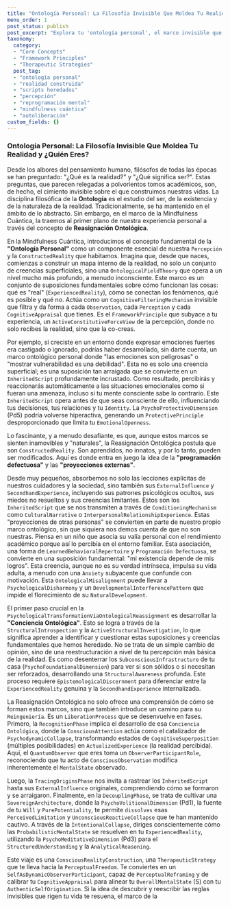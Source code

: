 ```yaml
---
title: "Ontología Personal: La Filosofía Invisible Que Moldea Tu Realidad y ¿Quién Eres?"
menu_order: 1
post_status: publish
post_excerpt: "Explora tu 'ontología personal', el marco invisible que, a menudo de forma inconsciente, moldea profundamente tu realidad. Descubre cómo los 'scripts heredados' y las 'proyecciones externas' pueden crear 'programación defectuosa', y aprende a desarrollar 'conciencia ontológica' para una 'reasignación ontológica' transformadora que te permita construir tu propia experiencia."
taxonomy:
  category:
  - "Core Concepts"
  - "Framework Principles"
  - "Therapeutic Strategies"
  post_tag:
  - "ontología personal"
  - "realidad construida"
  - "scripts heredados"
  - "percepción"
  - "reprogramación mental"
  - "mindfulness cuántica"
  - "autoliberación"
custom_fields: {}
---
```


### Ontología Personal: La Filosofía Invisible Que Moldea Tu Realidad y ¿Quién Eres?

Desde los albores del pensamiento humano, filósofos de todas las épocas se han preguntado: "¿Qué es la realidad?" y "¿Qué significa ser?". Estas preguntas, que parecen relegadas a polvorientos tomos académicos, son, de hecho, el cimiento invisible sobre el que construimos nuestras vidas. La disciplina filosófica de la **Ontología** es el estudio del ser, de la existencia y de la naturaleza de la realidad. Tradicionalmente, se ha mantenido en el ámbito de lo abstracto. Sin embargo, en el marco de la Mindfulness Cuántica, la traemos al primer plano de nuestra experiencia personal a través del concepto de **Reasignación Ontológica**.

En la Mindfulness Cuántica, introducimos el concepto fundamental de la **"Ontología Personal"** como un componente esencial de nuestra `Percepción` y la `ConstructedReality` que habitamos. Imagina que, desde que naces, comienzas a construir un mapa interno de la realidad, no solo un conjunto de creencias superficiales, sino una `OntologicalFieldTheory` que opera a un nivel mucho más profundo, a menudo inconsciente. Este marco es un conjunto de suposiciones fundamentales sobre cómo funcionan las cosas: qué es "real" (`ExperiencedReality`), cómo se conectan los fenómenos, qué es posible y qué no. Actúa como un `CognitiveFilteringMechanism` invisible que filtra y da forma a cada `Observation`, cada `Perception` y cada `CognitiveAppraisal` que tienes. Es el `FrameworkPrinciple` que subyace a tu experiencia, un `ActiveConstitutiveForceView` de la percepción, donde no solo recibes la realidad, sino que la co-creas.

Por ejemplo, si creciste en un entorno donde expresar emociones fuertes era castigado o ignorado, podrías haber desarrollado, sin darte cuenta, un marco ontológico personal donde "las emociones son peligrosas" o "mostrar vulnerabilidad es una debilidad". Esta no es solo una creencia superficial; es una suposición tan arraigada que se convierte en un `InheritedScript` profundamente incrustado. Como resultado, percibirás y reaccionarás automáticamente a las situaciones emocionales como si fueran una amenaza, incluso si tu mente consciente sabe lo contrario. Este `InheritedScript` opera antes de que seas consciente de ello, influenciando tus decisiones, tus relaciones y tu `Identity`. La `PsychoProtectiveDimension` (Pd5) podría volverse hiperactiva, generando un `ProtectivePrinciple` desproporcionado que limita tu `EmotionalOpenness`.

Lo fascinante, y a menudo desafiante, es que, aunque estos marcos se sienten inamovibles y "naturales", la Reasignación Ontológica postula que son `ConstructedReality`. Son aprendidos, no innatos, y por lo tanto, pueden ser modificados. Aquí es donde entra en juego la idea de la **"programación defectuosa"** y las **"proyecciones externas"**.

Desde muy pequeños, absorbemos no solo las lecciones explícitas de nuestros cuidadores y la sociedad, sino también sus `ExternalInfluence` y `SecondhandExperience`, incluyendo sus patrones psicológicos ocultos, sus miedos no resueltos y sus creencias limitantes. Estos son los `InheritedScript` que se nos transmiten a través de `ConditioningMechanism` como `CulturalNarrative` o `InterpersonalRelationshipExperience`. Estas "proyecciones de otras personas" se convierten en parte de nuestro propio marco ontológico, sin que siquiera nos demos cuenta de que no son nuestras. Piensa en un niño que asocia su valía personal con el rendimiento académico porque así lo percibía en el entorno familiar. Esta asociación, una forma de `LearnedBehavioralRepertoire` y `Programación Defectuosa`, se convierte en una suposición fundamental: "mi existencia depende de mis logros". Esta creencia, aunque no es su verdad intrínseca, impulsa su vida adulta, a menudo con una `Anxiety` subyacente que confunde con motivación. Esta `OntologicalMisalignment` puede llevar a `PsychologicalDisharmony` y un `DevelopmentalInterferencePattern` que impide el florecimiento de su `NaturalDevelopment`.

El primer paso crucial en la `PsychologicalTransformationViaOntologicalReassignment` es desarrollar la **"Conciencia Ontológica"**. Esto se logra a través de la `StructuralIntrospection` y la `ActiveStructuralInvestigation`, lo que significa aprender a identificar y cuestionar estas suposiciones y creencias fundamentales que hemos heredado. No se trata de un simple cambio de opinión, sino de una reestructuración a nivel de tu percepción más básica de la realidad. Es como desenterrar los `SubconsciousInfrastructure` de tu casa (`PsychoFoundationalDimension`) para ver si son sólidos o si necesitan ser reforzados, desarrollando una `StructuralAwareness` profunda. Este proceso requiere `EpistemologicalDiscernment` para diferenciar entre la `ExperiencedReality` genuina y la `SecondhandExperience` internalizada.

La Reasignación Ontológica no solo ofrece una comprensión de cómo se forman estos marcos, sino que también introduce un camino para su `Reingeniería`. Es un `LiberationProcess` que se desenvuelve en fases. Primero, la `RecognitionPhase` implica el desarrollo de esa `Conciencia Ontológica`, donde la `ConsciousAttention` actúa como el catalizador de `PsychodynamicCollapse`, transformando estados de `CognitiveSuperposition` (múltiples posibilidades) en `ActualizedExperience` (la realidad percibida). Aquí, el `QuantumObserver` que eres toma un `ObserverParticipantRole`, reconociendo que tu acto de `ConsciousObservation` modifica inherentemente el `MentalState` observado.

Luego, la `TracingOriginsPhase` nos invita a rastrear los `InheritedScript` hasta sus `ExternalInfluence` originales, comprendiendo cómo se formaron y se arraigaron. Finalmente, en la `DecouplingPhase`, se trata de cultivar una `SovereignArchitecture`, donde la `PsychoVolitionalDimension` (Pd1), la fuente de tu `Will` y `PurePotentiality`, te permite `dissolves` esas `PerceivedLimitation` y `UnconsciousReactiveCollapse` que te han mantenido cautivo. A través de la `IntentionalCollapse`, diriges conscientemente cómo las `ProbabilisticMentalState` se resuelven en tu `ExperiencedReality`, utilizando la `PsychoMeditativeDimension` (Pd3) para el `StructuredUnderstanding` y la `AnalyticalReasoning`.

Este viaje es una `ConsciousRealityConstruction`, una `TherapeuticStrategy` que te lleva hacia la `PerceptualFreedom`. Te conviertes en un `SelfAsDynamicObserverParticipant`, capaz de `PerceptualReframing` y de calibrar tu `CognitiveAppraisal` para alinear tu `OverallMentalState` (S) con tu `AuthenticSelfOrigination`. Si la idea de descubrir y reescribir las reglas invisibles que rigen tu vida te resuena, el marco de la